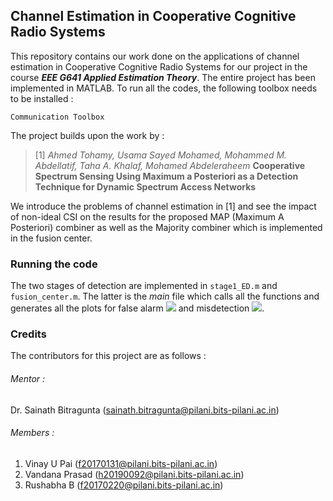 ## Channel Estimation in Cooperative Cognitive Radio Systems

This repository contains our work done on the applications of channel estimation in Cooperative Cognitive Radio Systems for our project in the course **_EEE G641 Applied Estimation Theory_**.
The entire project has been implemented in MATLAB. To run all the codes, the following toolbox needs to be installed :

```
Communication Toolbox
```

The project builds upon the work by : 
>[1] *Ahmed Tohamy, Usama Sayed Mohamed,
Mohammed M. Abdellatif, Taha A. Khalaf, Mohamed Abdeleraheem* **Cooperative Spectrum Sensing Using Maximum a
Posteriori as a Detection Technique for Dynamic Spectrum Access Networks**

We introduce the problems of channel estimation in [1] and see the impact of non-ideal CSI on the results for the proposed MAP (Maximum A Posteriori) combiner as well 
as the Majority combiner which is implemented in the fusion center.

### Running the code 
The two stages of detection are implemented in `stage1_ED.m` and `fusion_center.m`. The latter is the *main* file which calls all the functions and generates all the plots for false alarm <img src="https://render.githubusercontent.com/render/math?math=P_{FA}"> and misdetection <img src="https://render.githubusercontent.com/render/math?math=P_{MD}">.

### Credits
The contributors for this project are as follows :

###### Mentor :

Dr. Sainath Bitragunta (sainath.bitragunta@pilani.bits-pilani.ac.in)

###### Members :

1. Vinay U Pai (f20170131@pilani.bits-pilani.ac.in)
1. Vandana Prasad (h20190092@pilani.bits-pilani.ac.in)
1. Rushabha B (f20170220@pilani.bits-pilani.ac.in)